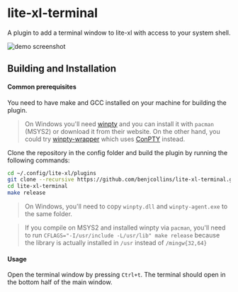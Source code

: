 
# lite-xl-terminal
A plugin to add a terminal window to lite-xl with access to your system shell.

![demo screenshot](screenshot.png)

## Building and Installation

#### Common prerequisites
You need to have make and GCC installed on your machine for building the plugin.
> On Windows you'll need [winpty][1] and you can install it with `pacman` (MSYS2) or download it from their website. On the other hand, you could try [winpty-wrapper][2] which uses [ConPTY][3] instead.

Clone the repository in the config folder and build the plugin by running the following commands:
```bash 
cd ~/.config/lite-xl/plugins
git clone --recursive https://github.com/benjcollins/lite-xl-terminal.git
cd lite-xl-terminal
make release
```
> On Windows, you'll need to copy `winpty.dll` and `winpty-agent.exe` to the same folder.

> If you compile on MSYS2 and installed winpty via `pacman`, you'll need to run `CFLAGS="-I/usr/include -L/usr/lib" make release` because the library is actually installed in `/usr` instead of `/mingw{32,64}`

#### Usage
Open the terminal window by pressing `Ctrl+t`. The terminal should open in the bottom half of the main window.


[1]: https://github.com/rprichard/winpty
[2]: https://github.com/takase1121/winpty-wrapper
[3]: https://devblogs.microsoft.com/commandline/windows-command-line-introducing-the-windows-pseudo-console-conpty/

